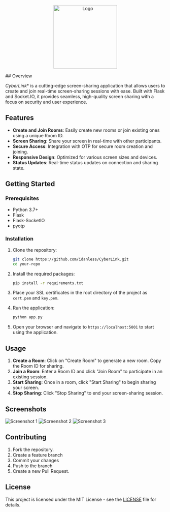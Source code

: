 <p align="center">
    <img src="![image](https://github.com/user-attachments/assets/f097c13b-4ba5-4311-8e2e-4c8c066792db)
" alt="Logo" width="200"/>
</p>
## Overview

*CyberLink** is a cutting-edge screen-sharing application that allows users to create and join real-time screen-sharing sessions with ease. Built with Flask and Socket.IO, it provides seamless, high-quality screen sharing with a focus on security and user experience.

## Features

- **Create and Join Rooms**: Easily create new rooms or join existing ones using a unique Room ID.
- **Screen Sharing**: Share your screen in real-time with other participants.
- **Secure Access**: Integration with OTP for secure room creation and joining.
- **Responsive Design**: Optimized for various screen sizes and devices.
- **Status Updates**: Real-time status updates on connection and sharing state.

## Getting Started

### Prerequisites

- Python 3.7+
- Flask
- Flask-SocketIO
- pyotp

### Installation

1. Clone the repository:
    ```bash
    git clone https://github.com/idanless/CyberLink.git
    cd your-repo
    ```

2. Install the required packages:
    ```bash
    pip install -r requirements.txt
    ```

3. Place your SSL certificates in the root directory of the project as `cert.pem` and `key.pem`.

4. Run the application:
    ```bash
    python app.py
    ```

5. Open your browser and navigate to `https://localhost:5001` to start using the application.

## Usage

1. **Create a Room**: Click on "Create Room" to generate a new room. Copy the Room ID for sharing.
2. **Join a Room**: Enter a Room ID and click "Join Room" to participate in an existing session.
3. **Start Sharing**: Once in a room, click "Start Sharing" to begin sharing your screen.
4. **Stop Sharing**: Click "Stop Sharing" to end your screen-sharing session.

## Screenshots

![Screenshot 1](path/to/screenshot1.png)
![Screenshot 2](path/to/screenshot2.png)
![Screenshot 3](path/to/screenshot3.png)

## Contributing

1. Fork the repository.
2. Create a feature branch 
3. Commit your changes 
4. Push to the branch 
5. Create a new Pull Request.

## License

This project is licensed under the MIT License - see the [LICENSE](LICENSE) file for details.


